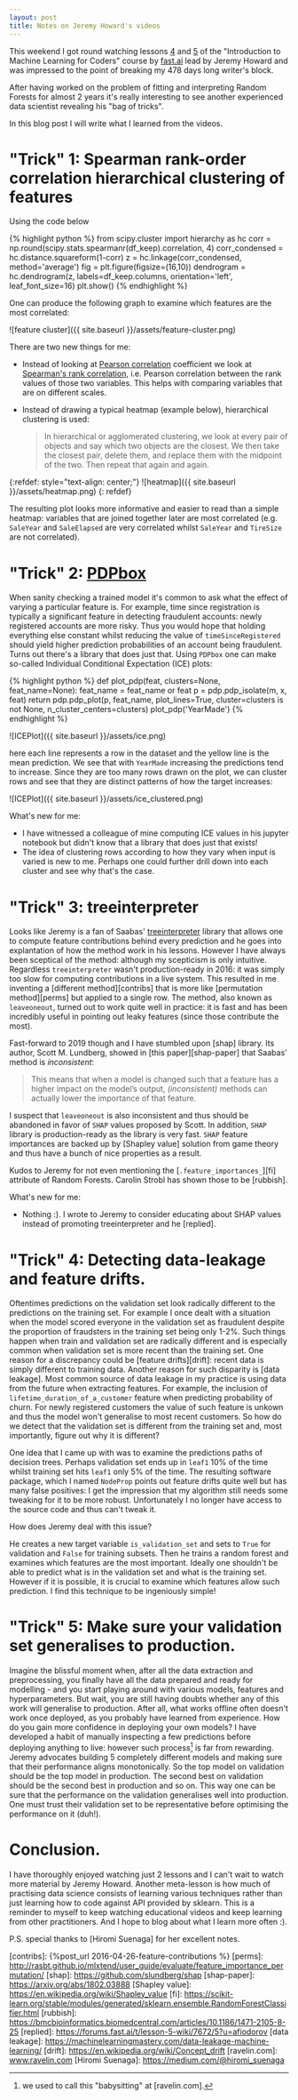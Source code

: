 ```yaml
---
layout: post
title: Notes on Jeremy Howard's videos
---
```


This weekend I got round watching lessons [4] and [5] of the "Introduction to
Machine Learning for Coders" course by [fast.ai](fast.ai) lead by Jeremy Howard
and was impressed to the point of breaking my 478 days long writer's block.

After having worked on the problem of fitting and interpreting Random Forests
for almost 2 years it's really interesting to see another experienced data
scientist revealing his "bag of tricks".

In this blog post I will write what I learned from the videos.

# "Trick" 1: Spearman rank-order correlation hierarchical clustering of features

Using the code below

{% highlight python %}
from scipy.cluster import hierarchy as hc
corr = np.round(scipy.stats.spearmanr(df_keep).correlation, 4)
corr_condensed = hc.distance.squareform(1-corr)
z = hc.linkage(corr_condensed, method='average')
fig = plt.figure(figsize=(16,10))
dendrogram = hc.dendrogram(z, labels=df_keep.columns,
                           orientation='left', leaf_font_size=16)
plt.show()
{% endhighlight %}

One can produce the following graph to examine which features are the most
correlated:

![feature cluster]({{ site.baseurl }}/assets/feature-cluster.png)

There are two new things for me:

* Instead of looking at [Pearson correlation][pearson] coefficient we look at
  [Spearman's rank correlation][rank], i.e. Pearson correlation between the
  rank values of those two variables. This helps with comparing variables that
  are on different scales.
* Instead of drawing a typical heatmap (example below), hierarchical
  clustering is used:

  > In hierarchical or agglomerated clustering, we look at every pair of
  > objects and say which two objects are the closest. We then take the closest
  > pair, delete them, and replace them with the midpoint of the two. Then
  > repeat that again and again.


{:refdef: style="text-align: center;"}
![heatmap]({{ site.baseurl }}/assets/heatmap.png)
{: refdef}

The resulting plot looks more informative and easier to read than a simple
heatmap: variables that are joined together later are most correlated (e.g.
`SaleYear` and `SaleElapsed` are very correlated whilst `SaleYear` and
`TireSize` are not correlated).

# "Trick" 2: [PDPbox][pdp]

When sanity checking a trained model it's common to ask what the effect of
varying a particular feature is. For example, time since registration is
typically a significant feature in detecting fraudulent accounts: newly
registered accounts are more risky. Thus you would hope that holding everything
else constant whilst reducing the value of `timeSinceRegistered` should yield
higher prediction probabilities of an account being fraudulent. Turns out
there's a library that does just that. Using `PDPbox` one can make so-called
Individual Conditional Expectation (ICE) plots:

{% highlight python %}
def plot_pdp(feat, clusters=None, feat_name=None):
    feat_name = feat_name or feat
    p = pdp.pdp_isolate(m, x, feat)
    return pdp.pdp_plot(p, feat_name, plot_lines=True,
                        cluster=clusters is not None,
                        n_cluster_centers=clusters)
plot_pdp('YearMade')
{% endhighlight %}

![ICEPlot]({{ site.baseurl }}/assets/ice.png)

here each line represents a row in the dataset and the yellow line is the mean prediction.
We see that with `YearMade` increasing the predictions tend to increase. Since
they are too many rows drawn on the plot, we can cluster rows and see that they
are distinct patterns of how the target increases:

![ICEPlot]({{ site.baseurl }}/assets/ice_clustered.png)

What's new for me:
* I have witnessed a colleague of mine computing ICE values in his jupyter
notebook but didn't know that a library that does just that exists!
* The idea of clustering rows according to how they vary when input is varied
is new to me. Perhaps one could further drill down into each cluster and see
why that's the case.

# "Trick" 3: treeinterpreter

Looks like Jeremy is a fan of Saabas' [treeinterpreter][treeinterpreter]
library that allows one to compute feature contributions behind every
prediction and he goes into explantation of how the method work in his lessons.
However I have always been sceptical of the method: although my scepticism is
only intuitive. Regardless `treeinterpreter` wasn't production-ready in 2016:
it was simply too slow for computing contributions in a live system. This
resulted in me inventing a [different method][contribs] that is more like
[permutation method][perms] but applied to a single row. The method, also known
as `leaveoneout`, turned out to work quite well in practice: it is fast and has
been incredibly useful in pointing out leaky features (since those contribute
the most).

Fast-forward to 2019 though and I have stumbled upon [shap] library. Its
author, Scott M. Lundberg, showed in [this paper][shap-paper] that Saabas'
method is _inconsistent_:
> This means that when a model is changed such that a feature has a higher
> impact on the model’s output, _(inconsistent)_ methods can actually lower the
> importance of that feature.

I suspect that `leaveoneout` is also inconsistent and thus should be abandoned
in favor of `SHAP` values proposed by Scott. In addition, `SHAP` library is
production-ready as the library is very fast. `SHAP` feature importances are
backed up by [Shapley value] solution from game theory and thus have a bunch of
nice properties as a result.

Kudos to Jeremy for not even mentioning the [`.feature_importances_`][fi]
attribute of Random Forests. Carolin Strobl has shown those to be [rubbish].

What's new for me:
* Nothing :). I wrote to Jeremy to consider educating about SHAP values instead
  of promoting treeinterpreter and he [replied].

# "Trick" 4: Detecting data-leakage and feature drifts.

Oftentimes predictions on the validation set look radically different to the
predictions on the training set. For example I once dealt with a situation when
the model scored everyone in the validation set as fraudulent despite the
proportion of fraudsters in the training set being only 1-2%. Such things happen
when train and validation set are radically different and is
especially common when validation set is more recent than the training set. One
reason for a discrepancy could be [feature drifts][drift]: recent data is simply
different to training data. Another reason for such disparity is [data
leakage]. Most common source of data leakage in my practice is using data from
the future when extracting features. For example, the inclusion of
`lifetime_duration_of_a_customer` feature when predicting probability of churn.
For newly registered customers the value of such feature is unkown and thus the
model won't generalise to most recent customers. So how do we detect that
the validation set is different from the training set and, most importantly,
figure out why it is different?

One idea that I came up with was to examine the predictions paths of decision
trees. Perhaps validation set ends up in `leaf1` 10% of the time whilst
training set hits `leaf1` only 5% of the time. The resulting software package,
which I named `NodeProp` points out feature drifts quite well but has many
false positives: I get the impression that my algorithm still needs some
tweaking for it to be more robust. Unfortunately I no longer have access to the
source code and thus can't tweak it.

How does Jeremy deal with this issue?

He creates a new target variable `is_validation_set` and sets to `True` for
validation and `False` for training subsets. Then he trains a random forest and
examines which features are the most important. Ideally one shouldn't be able
to predict what is in the validation set and what is the training set. However
if it is possible, it is crucial to examine which features allow such
prediction. I find this technique to be ingeniously simple!

# "Trick" 5: Make sure your validation set generalises to production.

Imagine the blissful moment when, after all the data extraction and
preprocessing, you finally have all the data prepared and ready for modelling -
and you start playing around with various models, features and hyperparameters.
But wait, you are still having doubts whether any of this work will generalise
to production. After all, what works offline often doesn't work once deployed,
as you probably have learned from experience. How do you gain more confidence
in deploying your own models? I have developed a habit of manually inspecting a
few predictions before deploying anything to live: however such process[^1] is far
from rewarding. Jeremy advocates building 5 completely different models and
making sure that their performance aligns monotonically. So the top model on
validation should be the top model in production. The second best on validation
should be the second best in production and so on. This way one can be sure
that the performance on the validation generalises well into production. One
must trust their validation set to be representative before optimising
the performance on it (duh!).

# Conclusion.

I have thoroughly enjoyed watching just 2 lessons and I can't wait to watch
more material by Jeremy Howard. Another meta-lesson is how much of practising
data science consists of learning various techniques rather than just learning
how to code against API provided by sklearn. This is a reminder to myself to
keep watching educational videos and keep learning from other practitioners.
And I hope to blog about what I learn more often :).

P.S. special thanks to [Hiromi Suenaga] for her excellent notes.

[^1]: we used to call this "babysitting" at [ravelin.com].

[4]: http://course18.fast.ai/lessonsml1/lesson4.html
[5]: http://course18.fast.ai/lessonsml1/lesson5.html
[rank]: https://en.wikipedia.org/wiki/Spearman%27s_rank_correlation_coefficient
[pearson]: https://en.wikipedia.org/wiki/Pearson_product-moment_correlation_coefficient
[pdp]: https://pdpbox.readthedocs.io/en/latest/index.html
[treeinterpreter]: https://github.com/andosa/treeinterpreter
[contribs]: {%post_url 2016-04-26-feature-contributions %}
[perms]: http://rasbt.github.io/mlxtend/user_guide/evaluate/feature_importance_permutation/
[shap]: https://github.com/slundberg/shap
[shap-paper]: https://arxiv.org/abs/1802.03888
[Shapley value]: https://en.wikipedia.org/wiki/Shapley_value
[fi]: https://scikit-learn.org/stable/modules/generated/sklearn.ensemble.RandomForestClassifier.html
[rubbish]: https://bmcbioinformatics.biomedcentral.com/articles/10.1186/1471-2105-8-25
[replied]: https://forums.fast.ai/t/lesson-5-wiki/7672/5?u=afiodorov
[data leakage]: https://machinelearningmastery.com/data-leakage-machine-learning/
[drift]: https://en.wikipedia.org/wiki/Concept_drift
[ravelin.com]: www.ravelin.com
[Hiromi Suenaga]: https://medium.com/@hiromi_suenaga
